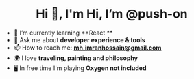 <h1 align="center">Hi 👋, I'm Hi, I’m @push-on</h1>

- 🌱 I’m currently learning  **React **
- 💬 Ask me about **developer experience & tools**
- 📫 How to reach me: **mh.imranhossain@gmail.com**
- 🌍 I love **traveling, painting and philosophy**
- 🖥 In free time I'm playing **Oxygen not included**
